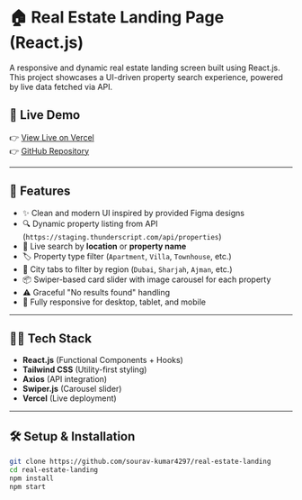 # 🏠 Real Estate Landing Page (React.js)

A responsive and dynamic real estate landing screen built using React.js. This project showcases a UI-driven property search experience, powered by live data fetched via API.

## 🔗 Live Demo

👉 [View Live on Vercel](https://real-estate-landing-nu.vercel.app/)  
👉 [GitHub Repository](https://github.com/sourav-kumar4297/real-estate-landing)

---

## 🚀 Features

- ✨ Clean and modern UI inspired by provided Figma designs
- 🔍 Dynamic property listing from API (`https://staging.thunderscript.com/api/properties`)
- 🔄 Live search by **location** or **property name**
- 🏷️ Property type filter (`Apartment`, `Villa`, `Townhouse`, etc.)
- 📍 City tabs to filter by region (`Dubai`, `Sharjah`, `Ajman`, etc.)
- 📦 Swiper-based card slider with image carousel for each property
- ⚠️ Graceful "No results found" handling
- 📱 Fully responsive for desktop, tablet, and mobile

---

## 🧑‍💻 Tech Stack

- **React.js** (Functional Components + Hooks)
- **Tailwind CSS** (Utility-first styling)
- **Axios** (API integration)
- **Swiper.js** (Carousel slider)
- **Vercel** (Live deployment)

---

## 🛠 Setup & Installation

```bash
git clone https://github.com/sourav-kumar4297/real-estate-landing
cd real-estate-landing
npm install
npm start
